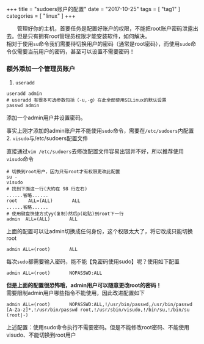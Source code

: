 +++
title = "sudoers账户的配置"
date = "2017-10-25"
tags = [ "tag1" ]
categories = [ "linux" ]
+++

&emsp;&emsp;管理好你的主机，首要任务是配置好账户的权限，不能把root账户密码泄露出去。但是只有拥有root管理员权限才能安装软件，如何解决。  
相对于使用`su`命令我们需要待切换用户的密码（通常是root密码），而使用`sudo`命令仅需要当前用户的密码，甚至可以设置不需要密码！
<!--more-->
### 额外添加一个管理员账户

1. `useradd`

```shell
useradd admin
# useradd 有很多可选参数包括（-u,-g）在此全部使用SELinux的默认设置
passwd admin
```
添加一个admin用户并设置密码。  

事实上刚才添加的admin账户并不能使用`sudo`命令，需要在`/etc/sudoers`内配置
2. `visudo`与/etc/sudoers配置文件

直接通过`vim /etc/sudoers`去修改配置文件容易出错并不好，所以推荐使用`visudo`命令
```shell
# 切换到root用户，因为只有root才有权限更改此配置
su -
visudo
# 找到下面这一行(大約在 98 行左右)
......省略......
root    ALL=(ALL)       ALL
......省略......
# 使用键盘快捷方式yy(复制)然后p(粘贴)到root下一行
admin  ALL=(ALL)       ALL  
```
上面的配置可以让admin切换成任何身份，这个权限太大了，将它改成只能切换root
```shell
admin ALL=(root)       ALL
```
每次`sudo`都需要输入密码，能不能【免密码使用sudo】呢？使用如下配置

```shell
admin ALL=(root)       NOPASSWD:ALL
```
**但是上面的配置很恐怖哦，admin用户可以随意更改root的密码！**  
需要限制admin用户哪些指令不能使用，因此改进配置如下
```shell
admin ALL=(root)       NOPASSWD:ALL,!/usr/bin/passwd,/usr/bin/passwd [A-Za-z]*,!/usr/bin/passwd root,!/usr/sbin/visudo,!/bin/su,!/bin/su (root|-)
```
上述配置：使用sudo命令执行不需要密码。但是不能修改root密码、不能使用visudo、不能切换到root用户
